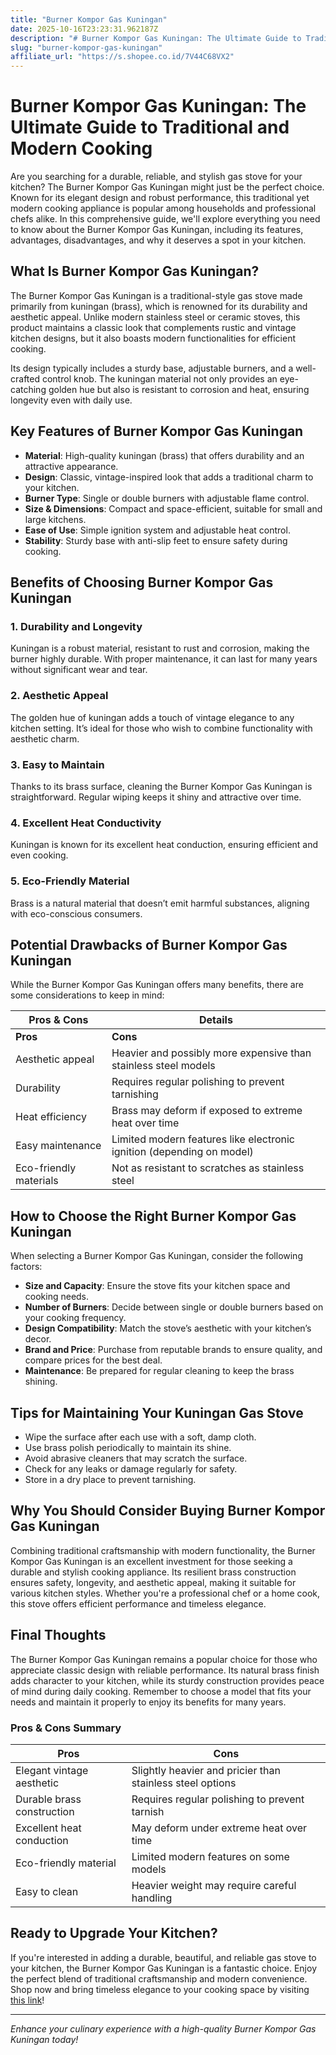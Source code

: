 ```yaml
---
title: "Burner Kompor Gas Kuningan"
date: 2025-10-16T23:23:31.962187Z
description: "# Burner Kompor Gas Kuningan: The Ultimate Guide to Traditional and Modern Cooking..."
slug: "burner-kompor-gas-kuningan"
affiliate_url: "https://s.shopee.co.id/7V44C68VX2"
---
```

# Burner Kompor Gas Kuningan: The Ultimate Guide to Traditional and Modern Cooking

Are you searching for a durable, reliable, and stylish gas stove for your kitchen? The Burner Kompor Gas Kuningan might just be the perfect choice. Known for its elegant design and robust performance, this traditional yet modern cooking appliance is popular among households and professional chefs alike. In this comprehensive guide, we'll explore everything you need to know about the Burner Kompor Gas Kuningan, including its features, advantages, disadvantages, and why it deserves a spot in your kitchen.

## What Is Burner Kompor Gas Kuningan?

The Burner Kompor Gas Kuningan is a traditional-style gas stove made primarily from kuningan (brass), which is renowned for its durability and aesthetic appeal. Unlike modern stainless steel or ceramic stoves, this product maintains a classic look that complements rustic and vintage kitchen designs, but it also boasts modern functionalities for efficient cooking.

Its design typically includes a sturdy base, adjustable burners, and a well-crafted control knob. The kuningan material not only provides an eye-catching golden hue but also is resistant to corrosion and heat, ensuring longevity even with daily use.

## Key Features of Burner Kompor Gas Kuningan

- **Material**: High-quality kuningan (brass) that offers durability and an attractive appearance.
- **Design**: Classic, vintage-inspired look that adds a traditional charm to your kitchen.
- **Burner Type**: Single or double burners with adjustable flame control.
- **Size & Dimensions**: Compact and space-efficient, suitable for small and large kitchens.
- **Ease of Use**: Simple ignition system and adjustable heat control.
- **Stability**: Sturdy base with anti-slip feet to ensure safety during cooking.

## Benefits of Choosing Burner Kompor Gas Kuningan

### 1. Durability and Longevity

Kuningan is a robust material, resistant to rust and corrosion, making the burner highly durable. With proper maintenance, it can last for many years without significant wear and tear.

### 2. Aesthetic Appeal

The golden hue of kuningan adds a touch of vintage elegance to any kitchen setting. It’s ideal for those who wish to combine functionality with aesthetic charm.

### 3. Easy to Maintain

Thanks to its brass surface, cleaning the Burner Kompor Gas Kuningan is straightforward. Regular wiping keeps it shiny and attractive over time.

### 4. Excellent Heat Conductivity

Kuningan is known for its excellent heat conduction, ensuring efficient and even cooking.

### 5. Eco-Friendly Material

Brass is a natural material that doesn’t emit harmful substances, aligning with eco-conscious consumers.

## Potential Drawbacks of Burner Kompor Gas Kuningan

While the Burner Kompor Gas Kuningan offers many benefits, there are some considerations to keep in mind:

| **Pros & Cons** | **Details** |
|------------------|--------------|
| **Pros**       | **Cons**                                               |
| Aesthetic appeal | Heavier and possibly more expensive than stainless steel models |
| Durability      | Requires regular polishing to prevent tarnishing   |
| Heat efficiency | Brass may deform if exposed to extreme heat over time |
| Easy maintenance | Limited modern features like electronic ignition (depending on model) |
| Eco-friendly materials | Not as resistant to scratches as stainless steel |

## How to Choose the Right Burner Kompor Gas Kuningan

When selecting a Burner Kompor Gas Kuningan, consider the following factors:

- **Size and Capacity**: Ensure the stove fits your kitchen space and cooking needs.
- **Number of Burners**: Decide between single or double burners based on your cooking frequency.
- **Design Compatibility**: Match the stove’s aesthetic with your kitchen’s decor.
- **Brand and Price**: Purchase from reputable brands to ensure quality, and compare prices for the best deal.
- **Maintenance**: Be prepared for regular cleaning to keep the brass shining.

## Tips for Maintaining Your Kuningan Gas Stove

- Wipe the surface after each use with a soft, damp cloth.
- Use brass polish periodically to maintain its shine.
- Avoid abrasive cleaners that may scratch the surface.
- Check for any leaks or damage regularly for safety.
- Store in a dry place to prevent tarnishing.

## Why You Should Consider Buying Burner Kompor Gas Kuningan

Combining traditional craftsmanship with modern functionality, the Burner Kompor Gas Kuningan is an excellent investment for those seeking a durable and stylish cooking appliance. Its resilient brass construction ensures safety, longevity, and aesthetic appeal, making it suitable for various kitchen styles. Whether you're a professional chef or a home cook, this stove offers efficient performance and timeless elegance.

## Final Thoughts

The Burner Kompor Gas Kuningan remains a popular choice for those who appreciate classic design with reliable performance. Its natural brass finish adds character to your kitchen, while its sturdy construction provides peace of mind during daily cooking. Remember to choose a model that fits your needs and maintain it properly to enjoy its benefits for many years.

### Pros & Cons Summary

| **Pros** | **Cons** |
|------------|------------|
| Elegant vintage aesthetic | Slightly heavier and pricier than stainless steel options |
| Durable brass construction | Requires regular polishing to prevent tarnish |
| Excellent heat conduction | May deform under extreme heat over time |
| Eco-friendly material | Limited modern features on some models |
| Easy to clean | Heavier weight may require careful handling |

## Ready to Upgrade Your Kitchen?

If you're interested in adding a durable, beautiful, and reliable gas stove to your kitchen, the Burner Kompor Gas Kuningan is a fantastic choice. Enjoy the perfect blend of traditional craftsmanship and modern convenience. Shop now and bring timeless elegance to your cooking space by visiting [this link](https://s.shopee.co.id/7V44C68VX2)!

---

*Enhance your culinary experience with a high-quality Burner Kompor Gas Kuningan today!*
